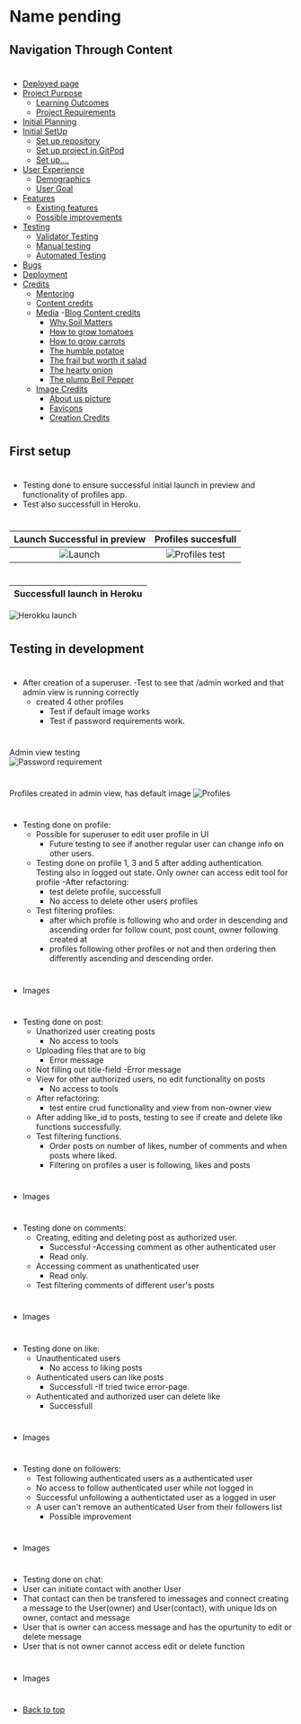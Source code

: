 # Name pending

## Navigation Through Content
#
* [Deployed page]()
* [Project Purpose](#project-purpose)
    - [Learning Outcomes](#learning-outcomes)
    - [Project Requirements](#project-requirements)
* [Initial Planning](/deployment.md)
* [Initial SetUp](/setup.md)
    - [Set up repository](#set-up-repository)
    - [Set up project in GitPod](#set-up-project-in-gitpod)
    - [Set up....]()
* [User Experience](#user-experience-ux)
    - [Demographics](#demographics)
    - [User Goal](#user-goals)
* [Features](/features.md)
   - [Existing features](/features.md#existing-features)
   - [Possible improvements](/features.md#features-left-to-implement)
* [Testing](/testing.md)
    - [Validator Testing](/testing.md#validator-testing)
    - [Manual testing](/testing.md#manual-testing)
    - [Automated Testing](/testing.md#automated-testing)
* [Bugs](/bugs.md)
* [Deployment](/deployment.md)
* [Credits](#credits)
    - [Mentoring](#mentoring)
    - [Content credits](#content-credits)
    - [Media](/credits.md)
      -[Blog Content credits](/credits.md#blog-content-credits)
        - [Why Soil Matters](/credits.md#why-soil-matters)
        - [How to grow tomatoes](/credits.md#how-to-grow-tomatoes)
        - [How to grow carrots](/credits.md#how-to-grow-carrots)
        - [The humble potatoe](/credits.md#the-humble-potatoe)
        - [The frail but worth it salad](/credits.md#the-frail-but-worth-it-salad)
        - [The hearty onion](/credits.md#the-hearty-onion)
        - [The plump Bell Pepper](/credits.md#the-plump-bell-pepper)
     - [Image Credits](/credits.md#image-credits)
        - [About us picture](/credits.md#about-us-picture)
        - [Favicons](/credits.md#favicons)
        - [Creation Credits](/credits.md#creation-credits)
#
## First setup
#
- Testing done to ensure successful initial launch in preview and functionality of profiles app.
- Test also successfull in Heroku.
#
Launch Successful in preview                         | Profiles succesfull
:--------------------------------------------------: | :--------------------------------------------------:
 ![Launch](/assets/images_readme/launch_success.jpeg)| ![Profiles test](/assets/images_readme/first_profile_test.jpeg)
#
Successfull launch in Heroku                        |
:--------------------------------------------------:|
  ![Herokku launch](/assets/images_readme/heroku_success_test.jpeg)

#
## Testing in development
#
- After creation of a superuser.
   -Test to see that /admin worked and that admin view is running correctly
   - created 4 other profiles
      - Test if default image works
      - Test if password requirements work.
#
Admin view testing  
   ![Password requirement](assets/images_readme/password_req.png)
#
Profiles created in admin view, has default image
   ![Profiles](assets/images_readme/profiles_created_in_admin.png)
#
- Testing done on profile:
   - Possible for superuser to edit user profile in UI
      - Future testing to see if another regular user can change info on other users.
   - Testing done on profile 1, 3 and 5 after adding authentication. Testing also in logged out state. Only owner can access edit tool for profile
   -After refactoring:
      - test delete profile, successfull
      - No access to delete other users profiles
   - Test filtering profiles:
       - after which profile is following who and order in descending and ascending order for follow count, post count, owner following created at
       - profiles following other profiles or not and then ordering then differently ascending and descending order.
#
- Images
#
- Testing done on post:
   - Unathorized user creating posts
      - No access to tools
   - Uploading files that are to big
      - Error message
   - Not filling out title-field
      -Error message
   - View for other authorized users, no edit functionality on posts
      - No access to tools
   - After refactoring:
      - test entire crud functionality and view from non-owner view
   - After adding like_id to posts, testing to see if create and delete like functions successfully.
   - Test filtering functions.
       - Order posts on number of likes, number of comments and when posts where liked. 
       - Filtering on profiles a user is following, likes and posts
#
- Images
#
- Testing done on comments:
   - Creating, editing and deleting post as authorized user.
      - Successful
   -Accessing comment as other authenticated user 
      - Read only.
   - Accessing comment as unathenticated user 
      - Read only.
   - Test filtering comments of different user's posts
#
- Images
#
- Testing done on like:
   - Unauthenticated users
      - No access to liking posts
   - Authenticated users can like posts
      - Successfull
      -If tried twice error-page.
   - Authenticated and authorized user can delete like
      - Successfull
#
- Images
#
- Testing done on followers:
   - Test following authenticated users as a authenticated user
   - No access to follow authenticated user while not logged in
   - Successful unfollowing a authentictated user as a logged in user
   - A user can't remove an authenticated User from their followers list
      - Possible improvement
#
- Images
#
- Testing done on chat:
- User can initiate contact with another User
- That contact can then be transfered to imessages and connect creating a message to the User(owner) and User(contact), with unique Ids on owner, contact and message
- User that is owner can access message and has the opurtunity to edit or delete message
- User that is not owner cannot access edit or delete function

#
- Images
#
#
* [Back to top](#)
#